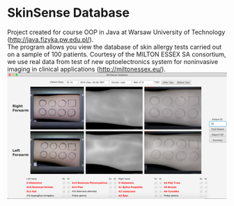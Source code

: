 # SkinSense Database
Project created for course OOP in Java at Warsaw University of Technology (http://java.fizyka.pw.edu.pl/).  
The program allows you view the database 
of skin allergy tests carried out on a sample of 100 patients. Courtesy of the MILTON ESSEX SA consortium, we use real data from test of new optoelectronics system for noninvasive imaging in clinical applications (http://miltonessex.eu/). 
![alt text](https://github.com/MKastek/SkinSenseDatabaseFX/blob/master/mainFrame.png)
